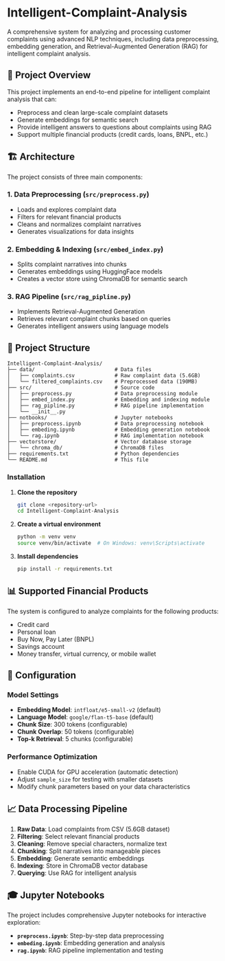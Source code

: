 # Intelligent-Complaint-Analysis
A comprehensive system for analyzing and processing customer complaints using advanced NLP techniques, including data preprocessing, embedding generation, and Retrieval-Augmented Generation (RAG) for intelligent complaint analysis.

## 🎯 Project Overview

This project implements an end-to-end pipeline for intelligent complaint analysis that can:
- Preprocess and clean large-scale complaint datasets
- Generate embeddings for semantic search
- Provide intelligent answers to questions about complaints using RAG
- Support multiple financial products (credit cards, loans, BNPL, etc.)

## 🏗️ Architecture

The project consists of three main components:

### 1. Data Preprocessing (`src/preprocess.py`)
- Loads and explores complaint data
- Filters for relevant financial products
- Cleans and normalizes complaint narratives
- Generates visualizations for data insights

### 2. Embedding & Indexing (`src/embed_index.py`)
- Splits complaint narratives into chunks
- Generates embeddings using HuggingFace models
- Creates a vector store using ChromaDB for semantic search

### 3. RAG Pipeline (`src/rag_pipline.py`)
- Implements Retrieval-Augmented Generation
- Retrieves relevant complaint chunks based on queries
- Generates intelligent answers using language models

## 📁 Project Structure

```
Intelligent-Complaint-Analysis/
├── data/                          # Data files
│   ├── complaints.csv             # Raw complaint data (5.6GB)
│   └── filtered_complaints.csv    # Preprocessed data (190MB)
├── src/                           # Source code
│   ├── preprocess.py              # Data preprocessing module
│   ├── embed_index.py             # Embedding and indexing module
│   ├── rag_pipline.py             # RAG pipeline implementation
│   └── __init__.py
├── notbooks/                      # Jupyter notebooks
│   ├── preprocess.ipynb           # Data preprocessing notebook
│   ├── embeding.ipynb             # Embedding generation notebook
│   └── rag.ipynb                  # RAG implementation notebook
├── vectorstore/                   # Vector database storage
│   └── chroma_db/                 # ChromaDB files
├── requirements.txt               # Python dependencies
└── README.md                      # This file
```


### Installation

1. **Clone the repository**
   ```bash
   git clone <repository-url>
   cd Intelligent-Complaint-Analysis
   ```

2. **Create a virtual environment**
   ```bash
   python -m venv venv
   source venv/bin/activate  # On Windows: venv\Scripts\activate
   ```

3. **Install dependencies**
   ```bash
   pip install -r requirements.txt
   ```

## 📊 Supported Financial Products

The system is configured to analyze complaints for the following products:
- Credit card
- Personal loan
- Buy Now, Pay Later (BNPL)
- Savings account
- Money transfer, virtual currency, or mobile wallet

## 🔧 Configuration

### Model Settings

- **Embedding Model**: `intfloat/e5-small-v2` (default)
- **Language Model**: `google/flan-t5-base` (default)
- **Chunk Size**: 300 tokens (configurable)
- **Chunk Overlap**: 50 tokens (configurable)
- **Top-k Retrieval**: 5 chunks (configurable)

### Performance Optimization

- Enable CUDA for GPU acceleration (automatic detection)
- Adjust `sample_size` for testing with smaller datasets
- Modify chunk parameters based on your data characteristics

## 📈 Data Processing Pipeline

1. **Raw Data**: Load complaints from CSV (5.6GB dataset)
2. **Filtering**: Select relevant financial products
3. **Cleaning**: Remove special characters, normalize text
4. **Chunking**: Split narratives into manageable pieces
5. **Embedding**: Generate semantic embeddings
6. **Indexing**: Store in ChromaDB vector database
7. **Querying**: Use RAG for intelligent analysis

## 🎓 Jupyter Notebooks

The project includes comprehensive Jupyter notebooks for interactive exploration:

- **`preprocess.ipynb`**: Step-by-step data preprocessing
- **`embeding.ipynb`**: Embedding generation and analysis
- **`rag.ipynb`**: RAG pipeline implementation and testing

